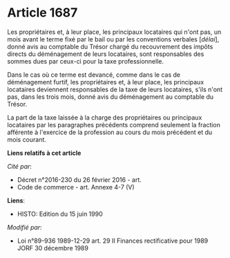 # Article 1687

Les propriétaires et, à leur place, les principaux locataires qui n'ont pas, un mois avant le terme fixé par le bail ou par
les conventions verbales [*délai*], donné avis au comptable du Trésor chargé du recouvrement des impôts directs du
déménagement de leurs locataires, sont responsables des sommes dues par ceux-ci pour la taxe professionnelle.

Dans le cas où ce terme est devancé, comme dans le cas de déménagement furtif, les propriétaires et, à leur place, les
principaux locataires deviennent responsables de la taxe de leurs locataires, s'ils n'ont pas, dans les trois mois, donné
avis du déménagement au comptable du Trésor.

La part de la taxe laissée à la charge des propriétaires ou principaux locataires par les paragraphes précédents comprend
seulement la fraction afférente à l'exercice de la profession au cours du mois précédent et du mois courant.

**Liens relatifs à cet article**

_Cité par_:

  - Décret n°2016-230 du 26 février 2016 - art.
  - Code de commerce - art. Annexe 4-7 (V)

**Liens**:

  - HISTO: Edition du 15 juin 1990

_Modifié par_:

  - Loi n°89-936 1989-12-29 art. 29 II Finances rectificative pour 1989 JORF 30 décembre 1989
